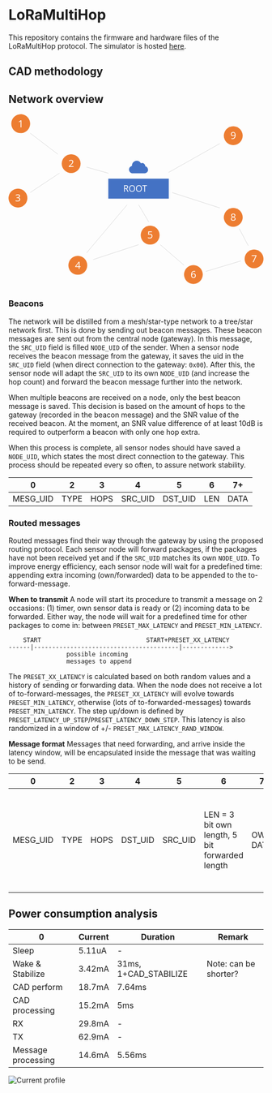 # LoRaMultiHop

This repository contains the firmware and hardware files of the LoRaMultiHop protocol.
The simulator is hosted [here](github.com/DRAMCO/LoRa-multihop-simulator).
 
## CAD methodology

## Network overview
<img src="data:image/svg+xml;charset=UTF-8,%3Csvg overflow='hidden' viewBox='0 0 2108 1423' xml:space='preserve' xmlns='http://www.w3.org/2000/svg'%3E%3Cdefs%3E%3CclipPath id='d'%3E%3Crect x='-14' y='706' width='2108' height='1423'/%3E%3C/clipPath%3E%3CclipPath id='c'%3E%3Crect x='964' y='1046' width='194' height='192'/%3E%3C/clipPath%3E%3CclipPath id='b'%3E%3Crect x='964' y='1046' width='194' height='192'/%3E%3C/clipPath%3E%3CclipPath id='a'%3E%3Crect x='964' y='1046' width='194' height='192'/%3E%3C/clipPath%3E%3C/defs%3E%3Cg transform='translate(14 -706)' clip-path='url(%23d)'%3E%3Crect x='811' y='1238' width='500' height='165' fill='%234472C4'/%3E%3Ctext transform='translate(934.37 1345)' fill='%23FFFFFF' font-family='Open Sans,Open Sans_MSFontService,sans-serif' font-size='73' font-weight='400'%3EROOT%3C/text%3E%3Cg clip-path='url(%23c)'%3E%3Cg clip-path='url(%23b)'%3E%3Cg clip-path='url(%23a)'%3E%3Cpath transform='translate(965 -782.53)' d='m80.64 1872.7c-23.971 0-40.739 21.52-38.58 42.78-14.118 2.77-24.78 15.26-24.78 30.18 0 16.97 13.754 30.72 30.72 30.72h94.08c19.524 0 32.64-12.81 32.64-28.8 0-13.36-9.419-26.52-23.04-28.8 0-23.04-21.12-32.64-36.48-24.96-5.76-11.52-18.149-21.12-34.56-21.12z' fill='%234472C4'/%3E%3C/g%3E%3C/g%3E%3C/g%3E%3Cpath d='m8.9999 784c0-43.078 34.922-78 78-78 43.078 0 78 34.922 78 78s-34.922 78-78 78c-43.078 0-78-34.922-78-78z' fill='%23ED7D31' fill-rule='evenodd'/%3E%3Ctext transform='translate(63.594 813)' fill='%23FFFFFF' font-family='Open Sans,Open Sans_MSFontService,sans-serif' font-size='83' font-weight='400'%3E1%3C/text%3E%3Cpath d='m-14 1398c0-43.08 34.922-78 78-78 43.078 0 78 34.92 78 78s-34.922 78-78 78c-43.078 0-78-34.92-78-78z' fill='%23ED7D31' fill-rule='evenodd'/%3E%3Ctext transform='translate(40.677 1426)' fill='%23FFFFFF' font-family='Open Sans,Open Sans_MSFontService,sans-serif' font-size='83' font-weight='400'%3E3%3C/text%3E%3Cpath d='m426 1114.5c0-42.8 34.922-77.5 78-77.5s78 34.7 78 77.5-34.922 77.5-78 77.5-78-34.7-78-77.5z' fill='%23ED7D31' fill-rule='evenodd'/%3E%3Ctext transform='translate(480.68 1143)' fill='%23FFFFFF' font-family='Open Sans,Open Sans_MSFontService,sans-serif' font-size='83' font-weight='400'%3E2%3C/text%3E%3Cpath d='m481 1953c0-43.08 34.922-78 78-78s78 34.92 78 78-34.922 78-78 78-78-34.92-78-78z' fill='%23ED7D31' fill-rule='evenodd'/%3E%3Ctext transform='translate(535.68 1982)' fill='%23FFFFFF' font-family='Open Sans,Open Sans_MSFontService,sans-serif' font-size='83' font-weight='400'%3E4%3C/text%3E%3Cpath d='m1079 1704c0-43.08 34.92-78 78-78s78 34.92 78 78-34.92 78-78 78-78-34.92-78-78z' fill='%23ED7D31' fill-rule='evenodd'/%3E%3Ctext transform='translate(1133.5 1732)' fill='%23FFFFFF' font-family='Open Sans,Open Sans_MSFontService,sans-serif' font-size='83' font-weight='400'%3E5%3C/text%3E%3Cpath d='m1437 2029c0-43.08 34.7-78 77.5-78s77.5 34.92 77.5 78-34.7 78-77.5 78-77.5-34.92-77.5-78z' fill='%23ED7D31' fill-rule='evenodd'/%3E%3Ctext transform='translate(1491 2058)' fill='%23FFFFFF' font-family='Open Sans,Open Sans_MSFontService,sans-serif' font-size='83' font-weight='400'%3E6%3C/text%3E%3Cpath d='m1766 1557c0-43.08 34.92-78 78-78s78 34.92 78 78-34.92 78-78 78-78-34.92-78-78z' fill='%23ED7D31' fill-rule='evenodd'/%3E%3Ctext transform='translate(1820.3 1586)' fill='%23FFFFFF' font-family='Open Sans,Open Sans_MSFontService,sans-serif' font-size='83' font-weight='400'%3E8%3C/text%3E%3Cpath d='m1938 1899.5c0-42.8 34.92-77.5 78-77.5s78 34.7 78 77.5-34.92 77.5-78 77.5-78-34.7-78-77.5z' fill='%23ED7D31' fill-rule='evenodd'/%3E%3Ctext transform='translate(1992.5 1928)' fill='%23FFFFFF' font-family='Open Sans,Open Sans_MSFontService,sans-serif' font-size='83' font-weight='400'%3E7%3C/text%3E%3Cpath d='m1766 883c0-43.078 34.92-78 78-78s78 34.922 78 78-34.92 78-78 78-78-34.922-78-78z' fill='%23ED7D31' fill-rule='evenodd'/%3E%3Ctext transform='translate(1820.3 912)' fill='%23FFFFFF' font-family='Open Sans,Open Sans_MSFontService,sans-serif' font-size='83' font-weight='400'%3E9%3C/text%3E%3Cpath d='m165.5 862.5 229.17 174.2' fill='none' fill-rule='evenodd' stroke='%237F7F7F' stroke-miterlimit='8' stroke-width='1.1458'/%3E%3Cpath transform='matrix(1 0 0 -1 165.5 1352.2)' d='m0 0 241.94 159.73' fill='none' fill-rule='evenodd' stroke='%237F7F7F' stroke-miterlimit='8' stroke-width='1.1458'/%3E%3Cpath transform='matrix(1 0 0 -1 631.5 1850.3)' d='m0 0 334.44 395.76' fill='none' fill-rule='evenodd' stroke='%237F7F7F' stroke-miterlimit='8' stroke-width='1.1458'/%3E%3Cpath d='m812.06 1193.3-180.56-50.76' fill='none' fill-rule='evenodd' stroke='%237F7F7F' stroke-miterlimit='8' stroke-width='1.1458'/%3E%3Cpath transform='matrix(1 0 0 -1 686.5 1905.6)' d='m0 0 375.35 123.06' fill='none' fill-rule='evenodd' stroke='%237F7F7F' stroke-miterlimit='8' stroke-width='1.1458'/%3E%3Cpath d='m1145.6 1595.2-84.1-141.69' fill='none' fill-rule='evenodd' stroke='%237F7F7F' stroke-miterlimit='8' stroke-width='1.1458'/%3E%3Cpath d='m1437.2 1952.1-196.74-169.58' fill='none' fill-rule='evenodd' stroke='%237F7F7F' stroke-miterlimit='8' stroke-width='1.1458'/%3E%3Cpath d='m1733 1479.6-394.51-127.06' fill='none' fill-rule='evenodd' stroke='%237F7F7F' stroke-miterlimit='8' stroke-width='1.1458'/%3E%3Cpath transform='matrix(-1 0 0 1 1907.7 1916.5)' d='m0 0 291.16 87.155' fill='none' fill-rule='evenodd' stroke='%237F7F7F' stroke-miterlimit='8' stroke-width='1.1458'/%3E%3Cpath d='m1893.5 1650.5 74.59 140.88' fill='none' fill-rule='evenodd' stroke='%237F7F7F' stroke-miterlimit='8' stroke-width='1.1458'/%3E%3Cpath transform='matrix(-1 0 0 1 1732.7 948.5)' d='m0 0 423.21 238.01' fill='none' fill-rule='evenodd' stroke='%237F7F7F' stroke-miterlimit='8' stroke-width='1.1458'/%3E%3C/g%3E%3C/svg%3E%0A">

### Beacons
The network will be distilled from a mesh/star-type network to a tree/star network first. This is done by sending out beacon messages. These beacon messages are sent out from the central node (gateway). In this message, the `SRC_UID` field is filled `NODE_UID` of the sender. When a sensor node receives the beacon message from the gateway, it saves the uid in the `SRC_UID` field (when direct connection to the gateway: `0x00`). After this, the sensor node will adapt the `SRC_UID` to its own `NODE_UID` (and increase the hop count) and forward the beacon message further into the network. 

When multiple beacons are received on a node, only the best beacon message is saved. This decision is based on the amount of hops to the gateway (recorded in the beacon message) and the SNR value of the received beacon. At the moment, an SNR value difference of at least 10dB is required to outperform a beacon with only one hop extra.

When this process is complete, all sensor nodes should have saved a `NODE_UID`, which states the most direct connection to the gateway. This process should be repeated every so often, to assure network stability. 

| 0        | 2    | 3    | 4   | 5   | 6    | 7+   |
| -------- |----- | ---- | ----| ----| ---- | ---- |
| MESG_UID | TYPE | HOPS | SRC_UID | DST_UID | LEN  | DATA |

### Routed messages
Routed messages find their way through the gateway by using the proposed routing protocol. Each sensor node will forward packages, if the packages have not been received yet and if the `SRC_UID` matches its own `NODE_UID`. To improve energy efficiency, each sensor node will wait for a predefined time: appending extra incoming (own/forwarded) data to be appended to the to-forward-message. 

**When to transmit** A node will start its procedure to transmit a message on 2 occasions: (1) timer, own sensor data is ready or (2) incoming data to be forwarded. Either way, the node will wait for a predefined time for other packages to come in: between `PRESET_MAX_LATENCY` and `PRESET_MIN_LATENCY`. 
```
    START                             START+PRESET_XX_LATENCY
------|----------------------------------------|------------->
                possible incoming 
                messages to append
```

The `PRESET_XX_LATENCY` is calculated based on both random values and a history of sending or forwarding data. When the node does not receive a lot of to-forward-messages, the `PRESET_XX_LATENCY` will evolve towards `PRESET_MIN_LATENCY`, otherwise (lots of to-forwarded-messages) towards `PRESET_MIN_LATENCY`. The step up/down is defined by `PRESET_LATENCY_UP_STEP`/`PRESET_LATENCY_DOWN_STEP`. This latency is also randomized in a window of +/- `PRESET_MAX_LATENCY_RAND_WINDOW`.

**Message format**
Messages that need forwarding, and arrive inside the latency window, will be encapsulated inside the message that was waiting to be send. 


| 0        | 2    | 3    | 4                       | 5        | 6                                              | 7         | 9               |
| -------- |----- | ---- | ----------------------- | -------- | -----------------------------------------------| --------- | --------------- |
| MESG_UID | TYPE | HOPS | DST_UID | SRC_UID | LEN = 3 bit own length, 5 bit forwarded length  | OWN DATA  | FORWARDED  <table><thead><tr><th>9</th><th>10</th><th>11</th><th>12</th></tr></thead><tbody><tr><td>SRC_UID</td><td>LEN</td><td>OWN DATA</td><td>FORWARDED<table><thead><tr><th>12</th><th>13</th><th>14</th><th>15</th></tr></thead><tbody><tr><td>SRC_UID</td><td>LEN</td><td>OWN</td><td>FORWARDED</td></tr></tbody></table></td></tr></tbody></table>  |



## Power consumption analysis
| 0        | Current    | Duration    | Remark    |
| -------- |----------- | ----------- | --------- |
| Sleep    | 5.11uA 		| - 		  |  |
| Wake & Stabilize    | 3.42mA 		| 31ms, 1+CAD_STABILIZE 		  | Note: can be shorter? |
| CAD perform    | 18.7mA 		| 7.64ms 		  |  |
| CAD processing    | 15.2mA 		| 5ms 		  |  |
| RX    | 29.8mA 		| - 		  |  |
| TX    | 62.9mA 		| - 		  |  |
| Message processing    | 14.6mA 		| 5.56ms 		  |  |

![Current profile](https://github.com/DRAMCO/LoRaMultiHop/blob/main/Measurements/current.png?raw=true "Current profile")
